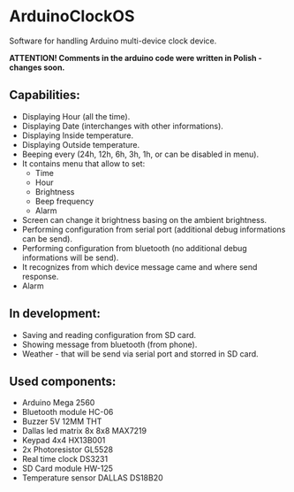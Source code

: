 # ArduinoClockOS
Software for handling Arduino multi-device clock device.

**ATTENTION! Comments in the arduino code were written in Polish - changes soon.**

## Capabilities:

- Displaying Hour (all the time).
- Displaying Date (interchanges with other informations).
- Displaying Inside temperature.
- Displaying Outside temperature.
- Beeping every (24h, 12h, 6h, 3h, 1h, or can be disabled in menu).
- It contains menu that allow to set:
  - Time
  - Hour
  - Brightness
  - Beep frequency
  - Alarm
- Screen can change it brightness basing on the ambient brightness.
- Performing configuration from serial port (additional debug informations can be send).
- Performing configuration from bluetooth (no additional debug informations will be send).
- It recognizes from which device message came and where send response.
- Alarm

## In development:

- Saving and reading configuration from SD card.
- Showing message from bluetooth (from phone).
- Weather - that will be send via serial port and storred in SD card.

## Used components:

- Arduino Mega 2560
- Bluetooth module HC-06
- Buzzer 5V 12MM THT
- Dallas led matrix 8x 8x8 MAX7219
- Keypad 4x4 HX13B001
- 2x Photoresistor GL5528
- Real time clock DS3231
- SD Card module HW-125
- Temperature sensor DALLAS DS18B20
